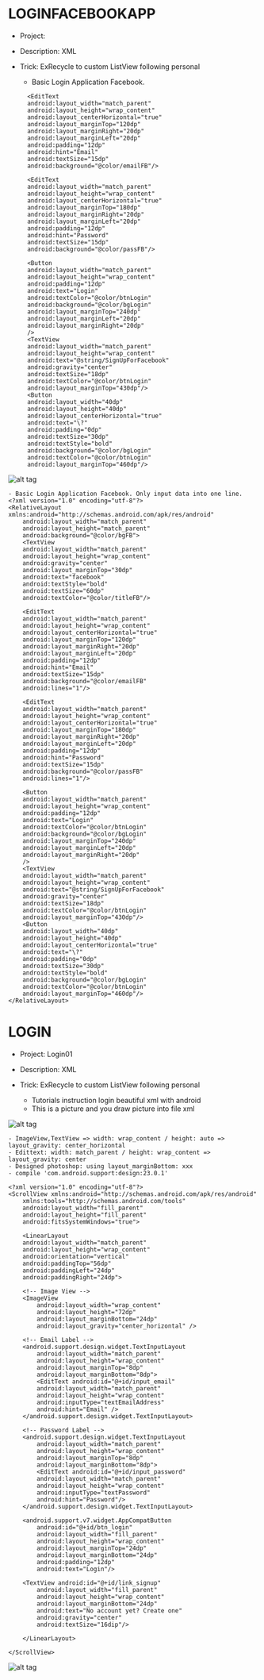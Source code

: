 # LOGINFACEBOOKAPP
- Project: 
- Description: XML
- Trick: ExRecycle to custom ListView following personal

    - Basic Login Application Facebook. 
    <?xml version="1.0" encoding="utf-8"?>
	<RelativeLayout xmlns:android="http://schemas.android.com/apk/res/android"
	    android:layout_width="match_parent"
	    android:layout_height="match_parent"
	    android:background="@color/bgFB">
	    <TextView
		android:layout_width="match_parent"
		android:layout_height="wrap_content"
		android:gravity="center"
		android:layout_marginTop="30dp"
		android:text="facebook"
		android:textStyle="bold"
		android:textSize="60dp"
		android:textColor="@color/titleFB"/>

	    <EditText
		android:layout_width="match_parent"
		android:layout_height="wrap_content"
		android:layout_centerHorizontal="true"
		android:layout_marginTop="120dp"
		android:layout_marginRight="20dp"
		android:layout_marginLeft="20dp"
		android:padding="12dp"
		android:hint="Email"
		android:textSize="15dp"
		android:background="@color/emailFB"/>

	    <EditText
		android:layout_width="match_parent"
		android:layout_height="wrap_content"
		android:layout_centerHorizontal="true"
		android:layout_marginTop="180dp"
		android:layout_marginRight="20dp"
		android:layout_marginLeft="20dp"
		android:padding="12dp"
		android:hint="Password"
		android:textSize="15dp"
		android:background="@color/passFB"/>

	    <Button
		android:layout_width="match_parent"
		android:layout_height="wrap_content"
		android:padding="12dp"
		android:text="Login"
		android:textColor="@color/btnLogin"
		android:background="@color/bgLogin"
		android:layout_marginTop="240dp"
		android:layout_marginLeft="20dp"
		android:layout_marginRight="20dp"
		/>
	    <TextView
		android:layout_width="match_parent"
		android:layout_height="wrap_content"
		android:text="@string/SignUpForFacebook"
		android:gravity="center"
		android:textSize="18dp"
		android:textColor="@color/btnLogin"
		android:layout_marginTop="430dp"/>
	    <Button
		android:layout_width="40dp"
		android:layout_height="40dp"
		android:layout_centerHorizontal="true"
		android:text="\?"
		android:padding="0dp"
		android:textSize="30dp"
		android:textStyle="bold"
		android:background="@color/bgLogin"
		android:textColor="@color/btnLogin"
		android:layout_marginTop="460dp"/>
	</RelativeLayout>

![alt tag](https://github.com/danisluis6/GUI/blob/master/LoginFacebookApp/1.png)

    - Basic Login Application Facebook. Only input data into one line. 
    <?xml version="1.0" encoding="utf-8"?>
	<RelativeLayout xmlns:android="http://schemas.android.com/apk/res/android"
	    android:layout_width="match_parent"
	    android:layout_height="match_parent"
	    android:background="@color/bgFB">
	    <TextView
		android:layout_width="match_parent"
		android:layout_height="wrap_content"
		android:gravity="center"
		android:layout_marginTop="30dp"
		android:text="facebook"
		android:textStyle="bold"
		android:textSize="60dp"
		android:textColor="@color/titleFB"/>

	    <EditText
		android:layout_width="match_parent"
		android:layout_height="wrap_content"
		android:layout_centerHorizontal="true"
		android:layout_marginTop="120dp"
		android:layout_marginRight="20dp"
		android:layout_marginLeft="20dp"
		android:padding="12dp"
		android:hint="Email"
		android:textSize="15dp"
		android:background="@color/emailFB"
		android:lines="1"/>

	    <EditText
		android:layout_width="match_parent"
		android:layout_height="wrap_content"
		android:layout_centerHorizontal="true"
		android:layout_marginTop="180dp"
		android:layout_marginRight="20dp"
		android:layout_marginLeft="20dp"
		android:padding="12dp"
		android:hint="Password"
		android:textSize="15dp"
		android:background="@color/passFB"
		android:lines="1"/>

	    <Button
		android:layout_width="match_parent"
		android:layout_height="wrap_content"
		android:padding="12dp"
		android:text="Login"
		android:textColor="@color/btnLogin"
		android:background="@color/bgLogin"
		android:layout_marginTop="240dp"
		android:layout_marginLeft="20dp"
		android:layout_marginRight="20dp"
		/>
	    <TextView
		android:layout_width="match_parent"
		android:layout_height="wrap_content"
		android:text="@string/SignUpForFacebook"
		android:gravity="center"
		android:textSize="18dp"
		android:textColor="@color/btnLogin"
		android:layout_marginTop="430dp"/>
	    <Button
		android:layout_width="40dp"
		android:layout_height="40dp"
		android:layout_centerHorizontal="true"
		android:text="\?"
		android:padding="0dp"
		android:textSize="30dp"
		android:textStyle="bold"
		android:background="@color/bgLogin"
		android:textColor="@color/btnLogin"
		android:layout_marginTop="460dp"/>
	</RelativeLayout>

# LOGIN
- Project: Login01
- Description: XML
- Trick: ExRecycle to custom ListView following personal

    - Tutorials instruction login beautiful xml with android
    - This is a picture and you draw picture into file xml

![alt tag](https://github.com/danisluis6/GUI/blob/master/Login01/1.png)

    - ImageView,TextView => width: wrap_content / height: auto => layout_gravity: center_horizontal
    - Edittext: width: match_parent / height: wrap_content => layout_gravity: center
    - Designed photoshop: using layout_marginBottom: xxx
    - compile 'com.android.support:design:23.0.1'

	<?xml version="1.0" encoding="utf-8"?>
	<ScrollView xmlns:android="http://schemas.android.com/apk/res/android"
	    xmlns:tools="http://schemas.android.com/tools"
	    android:layout_width="fill_parent"
	    android:layout_height="fill_parent"
	    android:fitsSystemWindows="true">

	    <LinearLayout
		android:layout_width="match_parent"
		android:layout_height="wrap_content"
		android:orientation="vertical"
		android:paddingTop="56dp"
		android:paddingLeft="24dp"
		android:paddingRight="24dp">

		<!-- Image View -->
		<ImageView
		    android:layout_width="wrap_content"
		    android:layout_height="72dp"
		    android:layout_marginBottom="24dp"
		    android:layout_gravity="center_horizontal" />

		<!-- Email Label -->
		<android.support.design.widget.TextInputLayout
		    android:layout_width="match_parent"
		    android:layout_height="wrap_content"
		    android:layout_marginTop="8dp"
		    android:layout_marginBottom="8dp">
		    <EditText android:id="@+id/input_email"
			android:layout_width="match_parent"
			android:layout_height="wrap_content"
			android:inputType="textEmailAddress"
			android:hint="Email" />
		</android.support.design.widget.TextInputLayout>

		<!-- Password Label -->
		<android.support.design.widget.TextInputLayout
		    android:layout_width="match_parent"
		    android:layout_height="wrap_content"
		    android:layout_marginTop="8dp"
		    android:layout_marginBottom="8dp">
		    <EditText android:id="@+id/input_password"
			android:layout_width="match_parent"
			android:layout_height="wrap_content"
			android:inputType="textPassword"
			android:hint="Password"/>
		</android.support.design.widget.TextInputLayout>

		<android.support.v7.widget.AppCompatButton
		    android:id="@+id/btn_login"
		    android:layout_width="fill_parent"
		    android:layout_height="wrap_content"
		    android:layout_marginTop="24dp"
		    android:layout_marginBottom="24dp"
		    android:padding="12dp"
		    android:text="Login"/>

		<TextView android:id="@+id/link_signup"
		    android:layout_width="fill_parent"
		    android:layout_height="wrap_content"
		    android:layout_marginBottom="24dp"
		    android:text="No account yet? Create one"
		    android:gravity="center"
		    android:textSize="16dip"/>

	    </LinearLayout>

	</ScrollView>


![alt tag](https://github.com/danisluis6/GUI/blob/master/Login01/1.png)


